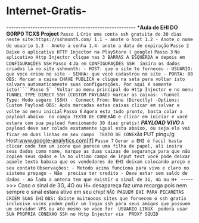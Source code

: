 # Internet-Gratis-
------------------------------------------------------ *****Aula de EHI DO G0RP0 TCXS Project**** `Passo 1` ```Crie uma conta ssh gratuita de 30 dias neste site:https://sshmonth.com/ 1.1 - anote o host 1.2 - Anote o nome de usuario 1.3 - Anote a senha 1.4- anote a data de expiração``` `Passo 2` ```Baixe o aplicativo HTTP Injector na PlayStore ( google)``` `Passo 3` ```No aplicativo Http Injector clique nas 3 BARRAS A ESQUERDA e depois em  CONFIGURAÇÕES SSH``` `Passo 4` ```Ja em CONFIGURAÇÕES SSH  insira os dados criados la no site sshmonth: - HOST: que o site te forneceu - USUARIO: que voce criou no site - SENHA: que você cadastrou no site - PORTA: 80 OBS: Marcar a caixa CHAVE PUBLICA e clique na seta para voltar isto salvara automaticamente suas configurações. Por aqui é somente isto!````Passo 5` `Voltar ao menu principal do Http Injector e no menu  TUNNEL TYPE DIRECT SSH (CUSTOM PAYLOAD) marcar as caixas: -Tunnel Type: Modo seguro (SSH) - Connect From: None (Directly) -Options: Custom Payload OBS: Após marcadas estas caixas clicar em salvar e volte ao menu inicial``` `Passo 6` ```Agora esta tudo pronto, basta colar a payload abaixo  no campo TEXTO DE CONEXÃO e clicar em iniciar e você estara com sua payload funcionando 30 dias gratis!```  *****PAYLOAD VIVO***** `A payload deve ser colada exatamente igual esta abaixo, ou seja ela vai ficar em duas linhas em seu campo  TEXTO DE CONEXÃO`  PUT pingu/g Host:www.google-analytics.com[lf]  `Passo 7` ```Gerar a EHI é facil basta clicar onde tem um icone que parece uma filha de papel, ali insira seus dados como nome, marque as duas caixas de segurança para que não copiem seus dados e la no ultimo campo de input text você pode deixar aquele texto babaca que os vendedores de EHI deixam colocando preço e seu contato``` ```Observações: - Metodo acima funciona para vivo e claro no sistema prepago - Não  precisa ter credito - Deve estar sem saldo de dados - Ao lado a antena tem que existir o sinal de 3G, 4G ou H+ ```  ----->>> Caso o sinal de 3G, 4G ou H+ desapareça faz uma recarga pois nem sempre o sinal estara ativo em seu chip!  `NÃO PAGUEM EHI PARA PICARETAS CRIEM SUAS EHI`  ```OBS: Existe muitoooos sites que fornecem o ssh gratis inclusive voces podem pedir um login ssh para seus amigos que possuem um servidor VPS ou ate mesmo se voce for  USUARIO LINUX  podera usar  SUA PROPRIA CONEXAO SSH no Http Injector via  PROXY SQUID```
